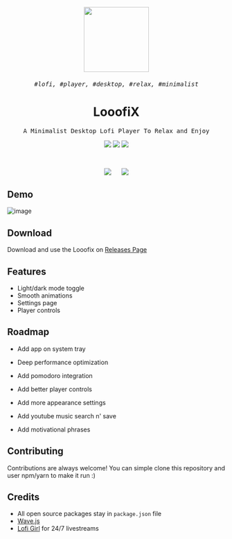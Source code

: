 <p align="center">
  <img src="https://user-images.githubusercontent.com/59850361/201925831-5dbeccba-d32c-49e6-8533-2a2c893e71f7.png" width="150" />
</p>

<samp>
  <h6 align="center">
    #lofi, #player, #desktop, #relax, #minimalist
  </h6>
</samp>

<h1 align="center">LooofiX</h1>
  <p align="center">
    <samp>
      A Minimalist Desktop Lofi Player To Relax and Enjoy
    </samp>
   </p>
</samp>

<p align="center">
  <img src="https://img.shields.io/badge/Music-22272E?logo=youtube&style=flat-square" />
  <img src="https://img.shields.io/badge/Typescript-22272E?logo=typescript&style=flat-square" />
  <img src="https://img.shields.io/badge/React-22272E?logo=react&style=flat-square" />
</p>

<br />

<p align="center">
  <img src="https://user-images.githubusercontent.com/59850361/201932932-2db56fcc-1ee6-4c04-bb9d-5dd765248367.png" />
  &nbsp;&nbsp;&nbsp;&nbsp;
  <img src="https://user-images.githubusercontent.com/59850361/201933416-145755bd-0c09-4265-9126-4fb0760aa2de.png" />
</p>

## Demo
![image](https://user-images.githubusercontent.com/59850361/201935913-c8b186c5-2123-478b-83b8-f5433f43fd9e.png)


## Download

Download and use the Looofix on [Releases Page](https://github.com/DoginUwU/LooofiX/releases)

## Features

- Light/dark mode toggle
- Smooth animations
- Settings page
- Player controls


## Roadmap

- Add app on system tray

- Deep performance optimization

- Add pomodoro integration

- Add better player controls

- Add more appearance settings

- Add youtube music search n' save

- Add motivational phrases


## Contributing

Contributions are always welcome! You can simple clone this repository and user npm/yarn to make it run :)

## Credits
- All open source packages stay in `package.json` file
- [Wave.js](https://github.com/foobar404/Wave.js)
- [Lofi Girl](https://www.youtube.com/@LofiGirl) for 24/7 livestreams


